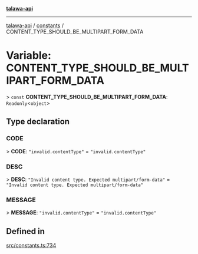 [**talawa-api**](../../README.md)

***

[talawa-api](../../modules.md) / [constants](../README.md) / CONTENT\_TYPE\_SHOULD\_BE\_MULTIPART\_FORM\_DATA

# Variable: CONTENT\_TYPE\_SHOULD\_BE\_MULTIPART\_FORM\_DATA

\> `const` **CONTENT\_TYPE\_SHOULD\_BE\_MULTIPART\_FORM\_DATA**: `Readonly`\<`object`\>

## Type declaration

### CODE

\> **CODE**: `"invalid.contentType"` = `"invalid.contentType"`

### DESC

\> **DESC**: `"Invalid content type. Expected multipart/form-data"` = `"Invalid content type. Expected multipart/form-data"`

### MESSAGE

\> **MESSAGE**: `"invalid.contentType"` = `"invalid.contentType"`

## Defined in

[src/constants.ts:734](https://github.com/PalisadoesFoundation/talawa-api/blob/832d310bae30bd8cb45fb1b44f62dd776dccc52f/src/constants.ts#L734)

